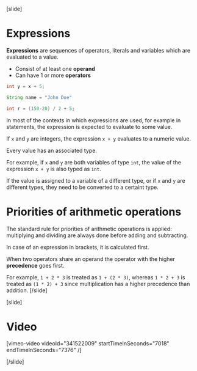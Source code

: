 [slide]
# Expressions
**Expressions** are sequences of operators, literals and variables which are evaluated to a value.

* Consist of at least one **operand**
* Can have 1 or more **operators**
```java
int y = x + 5;
```
```java
String name = "John Doe"
```
```java
int r = (150-20) / 2 + 5;
```
In most of the contexts in which expressions are used, for example in statements, the expression is expected to evaluate to some value. 

If `x` and `y` are integers, the expression `x + y` evaluates to a numeric value. 

Every value has an associated type. 

For example, if `x` and `y` are both variables of type `int`, the value of the expression `x + y` is also typed as `int`.

If the value is assigned to a variable of a different type, or if `x` and `y` are different types, they need to be converted to a certaint type.

# Priorities of arithmetic operations
The standard rule for priorities of arithmetic operations is applied: multiplying and dividing are always done before adding and subtracting. 

In case of an expression in brackets, it is calculated first.

When two operators share an operand the operator with the higher **precedence** goes first. 
 
For example, `1 + 2 * 3` is treated as `1 + (2 * 3)`, whereas `1 * 2 + 3` is treated as `(1 * 2) + 3` since multiplication has a higher precedence than addition.
[/slide]

[slide]
# Video

[vimeo-video videoId="341522009" startTimeInSeconds="7018" endTimeInSeconds="7376" /]

[/slide]